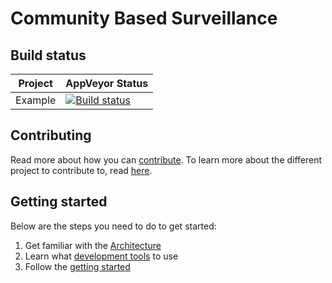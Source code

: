 # Community Based Surveillance

## Build status
| Project  | AppVeyor Status  |
|---|---|
| Example  | [![Build status](https://ci.appveyor.com/api/projects/status/aymmq31lpjdsxk6v?svg=true)](https://ci.appveyor.com/project/karolikl/cbs)  |

## Contributing

Read more about how you can [contribute](./Documentation/Contribution/contributing.md).
To learn more about the different project to contribute to, read [here](./Documentation/Projects/index.md).

## Getting started

Below are the steps you need to do to get started:

1. Get familiar with the [Architecture](./Documentation/Architecture/at_a_glance.md)
1. Learn what [development tools](./Documentation/Contribution/development_environment.md) to use
1. Follow the [getting started](./Documentation/Contribution/getting_started.md)
